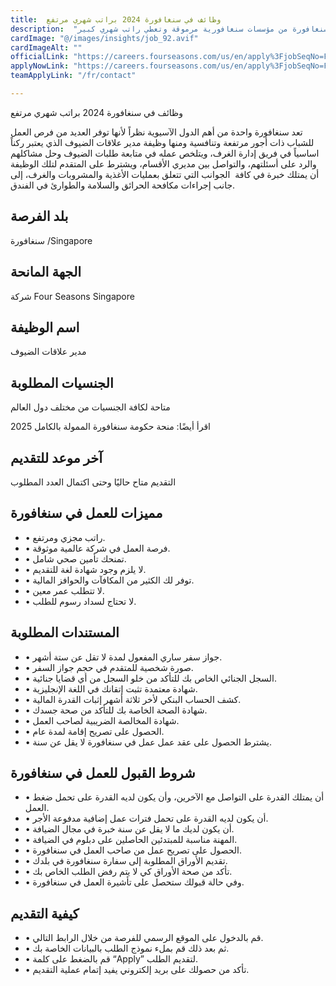 ```yaml
---
title:  وظائف في سنغافورة 2024 براتب شهري مرتفع 
description:  "فرصة ذهبية للحصول علي وظائف والتي تؤمن تأشيرة مجانية في سنغافورة من مؤسسات سنغافورية مرموقة وتعطي راتب شهري كبير." 
cardImage: "@/images/insights/job_92.avif" 
cardImageAlt: "" 
officialLink: "https://careers.fourseasons.com/us/en/apply%3FjobSeqNo=FSHFSHUSREQ10294529EXTERNALENUS%26#038;step=1" 
applyNowLink: "https://careers.fourseasons.com/us/en/apply%3FjobSeqNo=FSHFSHUSREQ10294529EXTERNALENUS%26#038;step=1" 
teamApplyLink: "/fr/contact"

---
```


وظائف في سنغافورة 2024 براتب شهري مرتفع

تعد سنغافورة واحدة من أهم الدول الآسيوية نظراً لأنها توفر العديد من فرص العمل للشباب ذات أجور مرتفعة وتنافسية ومنها وظيفة مدير علاقات الضيوف الذي يعتبر ركناً اساسياً في فريق إدارة الغرف، ويتلخص عمله في متابعة طلبات الضيوف وحل مشاكلهم والرد على أسئلتهم، والتواصل بين مديري الأقسام، ويشترط على المتقدم لتلك الوظيفة أن يمتلك خبرة في كافة  الجوانب التي تتعلق بعمليات الأغذية والمشروبات والغرف، إلى جانب إجراءات مكافحة الحرائق والسلامة والطوارئ في الفندق.

## بلد الفرصة

سنغافورة /Singapore

## الجهة المانحة

شركة Four Seasons Singapore

## اسم الوظيفة

مدير علاقات الضيوف

## الجنسيات المطلوبة

متاحة لكافة الجنسيات من مختلف دول العالم

اقرأ أيضًا: منحة حكومة سنغافورة الممولة بالكامل 2025

## آخر موعد للتقديم

التقديم متاح حاليًا وحتى اكتمال العدد المطلوب

## مميزات للعمل في سنغافورة

- • راتب مجزي ومرتفع.
- • فرصة العمل في شركة عالمية موثوقة.
- • تمنحك تأمين صحي شامل.
- • لا يلزم وجود شهادة لغة للتقديم.
- • توفر لك الكثير من المكافآت والحوافز المالية.
- • لا تتطلب عمر معين.
- • لا تحتاج لسداد رسوم للطلب.

## المستندات المطلوبة

- • جواز سفر ساري المفعول لمدة لا تقل عن ستة أشهر.
- • صورة شخصية للمتقدم في حجم جواز السفر.
- • السجل الجنائي الخاص بك للتأكد من خلو السجل من أي قضايا جنائية.
- • شهادة معتمدة تثبت إتقانك في اللغة الإنجليزية.
- • كشف الحساب البنكي لأخر ثلاثة أشهر إثبات القدرة المالية.
- • شهادة الصحة الخاصة بك للتأكد من صحة جسدك.
- • شهادة المخالصة الضريبية لصاحب العمل.
- • الحصول على تصريح إقامة لمدة عام.
- • يشترط الحصول على عقد عمل عمل في سنغافورة لا يقل عن سنة.

## شروط القبول للعمل في سنغافورة

- • أن يمتلك القدرة على التواصل مع الآخرين، وأن يكون لديه القدرة على تحمل ضغط العمل.
- • أن يكون لديه القدرة على تحمل فترات عمل إضافية مدفوعة الأجر.
- • أن يكون لديك ما لا يقل عن سنة خبرة في مجال الضيافة.
- • المهنة مناسبة للمبتدئين الحاصلين على دبلوم في الضيافة.
- • الحصول على تصريح عمل من صاحب العمل في سنغافورة.
- • تقديم الأوراق المطلوبة إلى سفارة سنغافورة في بلدك.
- • تأكد من صحة الأوراق كي لا يتم رفض الطلب الخاص بك.
- • وفي حالة قبولك ستحصل على تأشيرة العمل في سنغافورة.

## كيفية التقديم

- • قم بالدخول على الموقع الرسمي للفرصة من خلال الرابط التالي.
- • ثم بعد ذلك قم بملء نموذج الطلب بالبيانات الخاصة بك.
- • قم بالضغط على كلمة “Apply” لتقديم الطلب.
- • تأكد من حصولك على بريد إلكتروني يفيد إتمام عملية التقديم.

